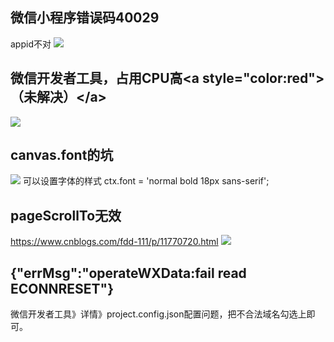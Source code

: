 ## 微信小程序错误码40029
appid不对
![](https://gitee.com/yt46767/doc/raw/master/2021-02-02/601912a872044.png)

## 微信开发者工具，占用CPU高&lt;a style=&quot;color:red&quot;&gt;（未解决）&lt;/a&gt;
![](https://gitee.com/yt46767/doc/raw/master/2021-02-03/601a47762b775.png)

## canvas.font的坑
![](https://gitee.com/yt46767/doc/raw/master/2021-03-24/企业微信截图_16122490079976.png)
可以设置字体的样式
ctx.font = 'normal bold 18px sans-serif';

## pageScrollTo无效
https://www.cnblogs.com/fdd-111/p/11770720.html
![](https://gitee.com/yt46767/doc/raw/master/2021-03/企业微信截图_16031804005581.png)

## {"errMsg":"operateWXData:fail read ECONNRESET"}
微信开发者工具》详情》project.config.json配置问题，把不合法域名勾选上即可。